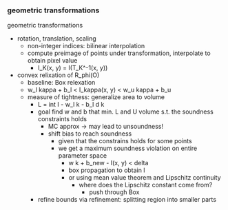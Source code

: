 ### geometric transformations

geometric transformations
- rotation, translation, scaling
    - non-integer indices: bilinear interpolation
    - compute preimage of points under transformation, interpolate to obtain pixel value
        - I_K(x, y) = I(T_K^-1(x, y))
- convex relixation of R_phi(O)
    - baseline: Box relexation
    - w_l kappa + b_l < I_kappa(x, y) < w_u kappa + b_u
    - measure of tightness: generalize area to volume
        - L = int I - w_l k - b_l d k
        - goal find w and b that min. L and U volume s.t. the soundness constraints holds
            - MC approx -> may lead to unsoundness!
            - shift bias to reach soundness
                - given that the constrains holds for some points
                - we get a maximum soundness violation on entire parameter space
                    - w k + b_new - I(x, y) < delta
                    - box propagation to obtain l
                    - or using mean value theorem and Lipschitz continuity
                        - where does the Lipschitz constant come from?
                            - push through Box
        - refine bounds via refinement: splitting region into smaller parts